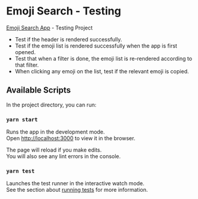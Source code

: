 # Emoji Search - Testing

[Emoji Search App](https://github.com/ahfarmer/emoji-search) - Testing Project

- Test if the header is rendered successfully.
- Test if the emoji list is rendered successfully when the app is first opened.
- Test that when a filter is done, the emoji list is re-rendered according to that filter.
- When clicking any emoji on the list, test if the relevant emoji is copied.

## Available Scripts

In the project directory, you can run:

### `yarn start`

Runs the app in the development mode.\
Open [http://localhost:3000](http://localhost:3000) to view it in the browser.

The page will reload if you make edits.\
You will also see any lint errors in the console.

### `yarn test`

Launches the test runner in the interactive watch mode.\
See the section about [running tests](https://facebook.github.io/create-react-app/docs/running-tests) for more information.
